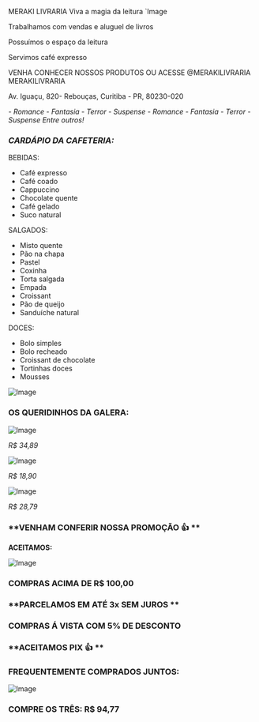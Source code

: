 MERAKI LIVRARIA
Viva a magia da leitura
`Image

Trabalhamos com vendas e aluguel de livros

Possuímos o espaço da leitura

Servimos café expresso

VENHA CONHECER NOSSOS PRODUTOS
OU ACESSE @MERAKILIVRARIA MERAKILIVRARIA

Av. Iguaçu, 820- Rebouças, Curitiba - PR, 80230-020

*- Romance*
*- Fantasia*
*- Terror*
*- Suspense*
*- Romance*
*- Fantasia*
*- Terror*
*- Suspense*
  *Entre outros!*






###  *CARDÁPIO DA CAFETERIA:*

BEBIDAS:

 - Café expresso
 - Café coado
 - Cappuccino
 - Chocolate quente
 - Café gelado
 - Suco natural

SALGADOS:

 - Misto quente
 - Pão na chapa
 - Pastel
 - Coxinha
 - Torta salgada
 - Empada
 - Croissant
 - Pão de queijo
 - Sanduíche natural

DOCES:

- Bolo simples
- Bolo recheado
- Croissant de chocolate
- Tortinhas doces
- Mousses 




![Image](https://user-images.githubusercontent.com/116592288/200639614-9222ddd1-75bf-4e7d-947f-a3311ef86db9.png)
### OS QUERIDINHOS DA GALERA:




![Image](https://user-images.githubusercontent.com/116592288/200641448-09b8dc64-351c-4d11-9b3b-af6229a2b5f4.png)

*R$ 34,89* 




![Image](https://user-images.githubusercontent.com/116592288/200641745-aa19a916-0e81-4598-be7e-513a529e6129.png)

*R$ 18,90*




![Image](https://user-images.githubusercontent.com/116592288/200642106-89d20c78-1450-48d3-930d-747144ebf70b.png)

*R$ 28,79*
### **VENHAM CONFERIR NOSSA PROMOÇÃO 👍 **

**ACEITAMOS:**




![Image](https://user-images.githubusercontent.com/115034765/204623178-f9cf4d9c-6ac1-4e83-b6c4-4e32892d4093.png)


### **COMPRAS ACIMA DE R$ 100,00**
### **PARCELAMOS EM ATÉ 3x SEM JUROS **

### **COMPRAS Á VISTA COM 5% DE DESCONTO**

### **ACEITAMOS PIX 👍 **

### **FREQUENTEMENTE COMPRADOS JUNTOS:**



![Image](https://user-images.githubusercontent.com/115034765/204629546-04f0d37e-bfff-4070-b179-2ad2f2c46697.png)

### **COMPRE OS TRÊS: R$ 94,77**
